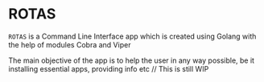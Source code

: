 # ROTAS

`ROTAS` is a Command Line Interface app which is created using Golang with the help of modules Cobra and Viper 

The main objective of the app is to help the user in any way possible, be it installing essential apps, providing info etc // This is still WIP
